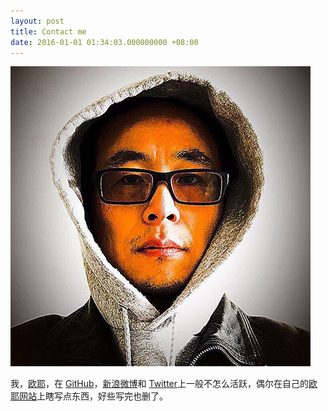 ```yaml
---
layout: post
title: Contact me
date: 2016-01-01 01:34:03.000000000 +08:00
---
```


![](assets/images/photo1.jpeg)

我，[欧耶](https://mkzg.com)，在 [GitHub](https://mkzg.com)，[新浪微博](https://mkzg.com/)和 [Twitter](https://twitter.com/mkzg)上一般不怎么活跃，偶尔在自己的[欧耶网站](https://mkzg.com)上瞎写点东西，好些写完也删了。

<center>

<h1>
<a href="https://mkzg.com" class="fa fa-github"></a>
<a href="https://mkzg.com/" class="fa fa-weibo"></a>
<a href="https://twitter.com/mkzg" class="fa fa-twitter"></a>
<a href="https://www.mkzg.com" class="fa fa-linkedin"></a>
<a href="https://mkzg.com" class="fa fa-pencil"></a>
<a href="mailto:mkzger@gmail.com" class="fa fa-envelope"></a>
</h1>

</center>
